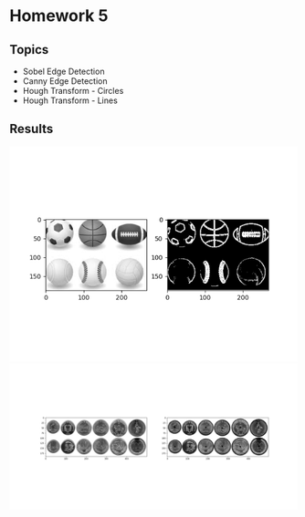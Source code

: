 # Homework 5

## Topics

- Sobel Edge Detection
- Canny Edge Detection
- Hough Transform - Circles
- Hough Transform - Lines

## Results

<p align="center">

<img src="Highlights/hw5_edge_detection.png" width="600" />

<img src="Highlights/hw5_hough_circles.png" width="600" />

</p>
